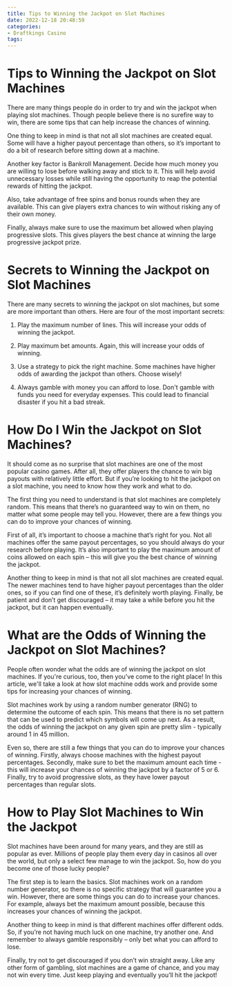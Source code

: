 ```yaml
---
title: Tips to Winning the Jackpot on Slot Machines 
date: 2022-12-18 20:48:59
categories:
- Draftkings Casino
tags:
---
```



#  Tips to Winning the Jackpot on Slot Machines 

There are many things people do in order to try and win the jackpot when playing slot machines. Though people believe there is no surefire way to win, there are some tips that can help increase the chances of winning.

One thing to keep in mind is that not all slot machines are created equal. Some will have a higher payout percentage than others, so it’s important to do a bit of research before sitting down at a machine. 

Another key factor is Bankroll Management. Decide how much money you are willing to lose before walking away and stick to it. This will help avoid unnecessary losses while still having the opportunity to reap the potential rewards of hitting the jackpot.

Also, take advantage of free spins and bonus rounds when they are available. This can give players extra chances to win without risking any of their own money. 

Finally, always make sure to use the maximum bet allowed when playing progressive slots. This gives players the best chance at winning the large progressive jackpot prize.

#  Secrets to Winning the Jackpot on Slot Machines 

There are many secrets to winning the jackpot on slot machines, but some are more important than others. Here are four of the most important secrets:

1. Play the maximum number of lines. This will increase your odds of winning the jackpot.

2. Play maximum bet amounts. Again, this will increase your odds of winning.

3. Use a strategy to pick the right machine. Some machines have higher odds of awarding the jackpot than others. Choose wisely!

4. Always gamble with money you can afford to lose. Don't gamble with funds you need for everyday expenses. This could lead to financial disaster if you hit a bad streak.

#  How Do I Win the Jackpot on Slot Machines? 

It should come as no surprise that slot machines are one of the most popular casino games. After all, they offer players the chance to win big payouts with relatively little effort. But if you’re looking to hit the jackpot on a slot machine, you need to know how they work and what to do.

The first thing you need to understand is that slot machines are completely random. This means that there’s no guaranteed way to win on them, no matter what some people may tell you. However, there are a few things you can do to improve your chances of winning.

First of all, it’s important to choose a machine that’s right for you. Not all machines offer the same payout percentages, so you should always do your research before playing. It’s also important to play the maximum amount of coins allowed on each spin – this will give you the best chance of winning the jackpot.

Another thing to keep in mind is that not all slot machines are created equal. The newer machines tend to have higher payout percentages than the older ones, so if you can find one of these, it’s definitely worth playing. Finally, be patient and don’t get discouraged – it may take a while before you hit the jackpot, but it can happen eventually.

#  What are the Odds of Winning the Jackpot on Slot Machines? 
 People often wonder what the odds are of winning the jackpot on slot machines. If you're curious, too, then you've come to the right place! In this article, we'll take a look at how slot machine odds work and provide some tips for increasing your chances of winning.

Slot machines work by using a random number generator (RNG) to determine the outcome of each spin. This means that there is no set pattern that can be used to predict which symbols will come up next. As a result, the odds of winning the jackpot on any given spin are pretty slim - typically around 1 in 45 million.

Even so, there are still a few things that you can do to improve your chances of winning. Firstly, always choose machines with the highest payout percentages. Secondly, make sure to bet the maximum amount each time - this will increase your chances of winning the jackpot by a factor of 5 or 6. Finally, try to avoid progressive slots, as they have lower payout percentages than regular slots.

#  How to Play Slot Machines to Win the Jackpot

Slot machines have been around for many years, and they are still as popular as ever. Millions of people play them every day in casinos all over the world, but only a select few manage to win the jackpot. So, how do you become one of those lucky people?

The first step is to learn the basics. Slot machines work on a random number generator, so there is no specific strategy that will guarantee you a win. However, there are some things you can do to increase your chances. For example, always bet the maximum amount possible, because this increases your chances of winning the jackpot.

Another thing to keep in mind is that different machines offer different odds. So, if you’re not having much luck on one machine, try another one. And remember to always gamble responsibly – only bet what you can afford to lose.

Finally, try not to get discouraged if you don’t win straight away. Like any other form of gambling, slot machines are a game of chance, and you may not win every time. Just keep playing and eventually you’ll hit the jackpot!